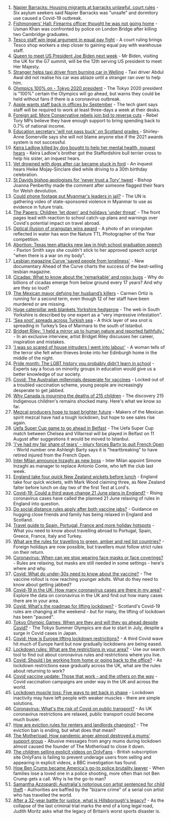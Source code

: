 1. [Napier Barracks: Housing migrants at barracks unlawful, court rules](https://www.bbc.co.uk/news/uk-england-kent-57335499) - Six asylum seekers said Napier Barracks was "unsafe" and dormitory use caused a Covid-19 outbreak.
2. [Fishmongers' Hall: Firearms officer thought he was not going home](https://www.bbc.co.uk/news/uk-england-london-57322808) - Usman Khan was confronted by police on London Bridge after killing two Cambridge graduates.
3. [Tesco staff win legal argument in equal pay fight](https://www.bbc.co.uk/news/business-57343892) - A court ruling brings Tesco shop workers a step closer to gaining equal pay with warehouse staff.
4. [Queen to meet US President Joe Biden next week](https://www.bbc.co.uk/news/uk-57345764) - Mr Biden, visiting the UK for the G7 summit, will be the 12th serving US president to meet Her Majesty.
5. [Stranger helps taxi driver from burning car in Welling](https://www.bbc.co.uk/news/uk-england-london-57342160) - Taxi driver Abdul Awal did not realise his car was ablaze until a stranger ran over to help him.
6. [Olympics 100% on - Tokyo 2020 president](https://www.bbc.co.uk/sport/olympics/57329388) - The Tokyo 2020 president is "100%" certain the Olympics will go ahead, but warns they could be held without fans if there is a coronavirus outbreak.
7. [Apple wants staff back in offices by September](https://www.bbc.co.uk/news/technology-57342768) - The tech giant says staff will be required to work at least three-days a week at their desks.
8. [Foreign aid: More Conservative rebels join bid to reverse cuts](https://www.bbc.co.uk/news/uk-57338465) - Rebel Tory MPs believe they have enough support to bring spending back to 0.7% of national income.
9. [Education secretary 'will not pass buck' on Scotland grades ](https://www.bbc.co.uk/news/uk-scotland-scotland-politics-57342388) - Shirley-Anne Somerville says she will not blame anyone else if the 2021 awards system is not successful.
10. [Keira Ladlow killed by dog bought to help her mental health, inquest hears](https://www.bbc.co.uk/news/uk-england-birmingham-57333128) - Keira Ladlow's brother got the Staffordshire bull terrier cross to help his sister, an inquest hears.
11. [Vet drowned with dogs after car became stuck in ford](https://www.bbc.co.uk/news/uk-england-derbyshire-57335740) - An inquest hears Heike Mojay-Sinclare died while driving to a 30th birthday celebration.
12. [St Davids bishop apologises for 'never trust a Tory' tweet](https://www.bbc.co.uk/news/uk-wales-57343782) - Bishop Joanna Penberthy made the comment after someone flagged their fears for Welsh devolution.
13. [Could phone footage put Myanmar's leaders in jail?](https://www.bbc.co.uk/news/world-asia-57332985) - The UN is gathering video of state-sponsored violence in Myanmar to use as evidence in future trials.
14. [The Papers: Children 'let down' and holidays 'under threat'](https://www.bbc.co.uk/news/blogs-the-papers-57338815) - The front pages lead with reaction to school catch-up plans and warnings over Covid's potential impact on travel abroad.
15. [Optical illusion of orangutan wins award](https://www.bbc.co.uk/news/in-pictures-57335458) - A photo of an orangutan reflected in water has won the Nature TTL Photographer of the Year competition.
16. [Abortion: Texas teen attacks new law in high school graduation speech](https://www.bbc.co.uk/news/newsbeat-57343832) - Paxton Smith says she couldn't stick to her approved speech script "when there is a war on my body".
17. [Lesbian magazine Curve 'saved people from loneliness'](https://www.bbc.co.uk/news/entertainment-arts-57332101) - New documentary Ahead of the Curve charts the success of the best-selling lesbian magazine.
18. [Cicadas: What to know about the 'remarkable' and noisy bugs](https://www.bbc.co.uk/news/world-us-canada-57335800) - Why do billions of cicadas emerge from below ground every 17 years? And why are they so loud?
19. [The Mexican mayor defying her husband’s killers](https://www.bbc.co.uk/news/world-latin-america-57336254) - Carmen Ortiz is running for a second term, even though 12 of her staff have been murdered or are missing.
20. [Huge caterpillar web blankets Yorkshire hedgerow](https://www.bbc.co.uk/news/uk-england-south-yorkshire-57331703) - The web in South Yorkshire is described by one expert as a "very impressive infestation".
21. ['Sea snot' spreads across Turkish sea](https://www.bbc.co.uk/news/science-environment-57336252) - A thick layer of sea snot is spreading in Turkey’s Sea of Marmara to the south of Istanbul.
22. [Bridget Riley: 'I held a mirror up to human nature and reported faithfully.'](https://www.bbc.co.uk/news/entertainment-arts-57332625) - In an exclusive interview, artist Bridget Riley discusses her career, inspiration and mistakes.
23. ['I was so scared of house intruders I went into labour'](https://www.bbc.co.uk/news/uk-scotland-edinburgh-east-fife-57316466) - A woman tells of the terror she felt when thieves broke into her Edinburgh home in the middle of the night.
24. [Pride month: The LGBT history you probably didn't learn in school](https://www.bbc.co.uk/news/newsbeat-57176199) - Experts say a focus on minority groups in education would give us a better knowledge of our society.
25. [Covid: The Australian millennials desperate for vaccines](https://www.bbc.co.uk/news/world-australia-57325514) - Locked out of a troubled vaccination scheme, young people are increasingly desperate to get jabbed.
26. [Why Canada is mourning the deaths of 215 children](https://www.bbc.co.uk/news/world-us-canada-57325653) - The discovery 215 Indigenous children's remains shocked many. Here's what we know so far.
27. [Mezcal producers hope to toast brighter future](https://www.bbc.co.uk/news/business-57231020) - Makers of the Mexican spirit mezcal have had a tough lockdown, but hope to see sales rise again.
28. [Uefa Super Cup game to go ahead in Belfast](https://www.bbc.co.uk/sport/football/57342317) - The Uefa Super Cup match between Chelsea and Villarreal will be played in Belfast on 11 August after suggestions it would be moved to Istanbul.
29. ['I've had my fair share of tears' - injury forces Barty to quit French Open](https://www.bbc.co.uk/sport/tennis/57344296) - World number one Ashleigh Barty says it is "heartbreaking" to have retired injured from the French Open.
30. [Inter Milan announce Inzaghi as new boss](https://www.bbc.co.uk/sport/football/57344105) - Inter Milan appoint Simone Inzaghi as manager to replace Antonio Conte, who left the club last week.
31. [England take four quick New Zealand wickets before lunch](https://www.bbc.co.uk/sport/av/cricket/57347041) - England take four quick wickets, with Mark Wood claiming three, as New Zealand falter before lunch on day two of the first Test at Lord's.
32. [Covid-19: Could a third wave change 21 June plans in England?](https://www.bbc.co.uk/news/health-57328469) - Rising coronavirus cases have called the planned 21 June relaxing of rules in England into question.
33. [Do social distance rules apply after both vaccine jabs?](https://www.bbc.co.uk/news/uk-51506729) - Guidance on hugging close friends and family has being relaxed in England and Scotland.
34. [Travel guide to Spain, Portugal, France and more holiday hotspots](https://www.bbc.co.uk/news/explainers-56997931) - What you need to know about travelling abroad to Portugal, Spain, Greece, France, Italy and Turkey.
35. [What are the rules for travelling to green, amber and red list countries?](https://www.bbc.co.uk/news/explainers-52544307) - Foreign holidays are now possible, but travellers must follow strict rules on their return.
36. [Coronavirus: When can we stop wearing face masks or face coverings?](https://www.bbc.co.uk/news/health-51205344) - Rules are relaxing, but masks are still needed in some settings - here's where and why.
37. [Covid: What do under-30s need to know about the vaccine?](https://www.bbc.co.uk/news/health-57273875) - The vaccine rollout is now reaching younger adults. What do they need to know about getting jabbed?
38. [Covid-19 in the UK: How many coronavirus cases are there in my area?](https://www.bbc.co.uk/news/uk-51768274) - Explore the data on coronavirus in the UK and find out how many cases there are in your area.
39. [Covid: What's the roadmap for lifting lockdown?](https://www.bbc.co.uk/news/explainers-52530518) - Scotland's Covid-19 rules are changing at the weekend - but for many, the lifting of lockdown has been "paused".
40. [Tokyo Olympic Games: When are they and will they go ahead despite Covid?](https://www.bbc.co.uk/news/world-asia-57240044) - The Tokyo Summer Olympics are due to start in July, despite a surge in Covid cases in Japan.
41. [Covid: How is Europe lifting lockdown restrictions?](https://www.bbc.co.uk/news/explainers-53640249) - A third Covid wave hit much of Europe hard but now gradually lockdowns are being eased.
42. [Lockdown rules: What are the restrictions in your area?](https://www.bbc.co.uk/news/uk-54373904) - Use our search tool to find out about coronavirus rules and restrictions where you live.
43. [Covid: Should I be working from home or going back to the office?](https://www.bbc.co.uk/news/business-52567567) - As lockdown restrictions ease gradually across the UK, what are the rules about returning to work?
44. [Covid vaccine update: Those that work - and the others on the way](https://www.bbc.co.uk/news/health-51665497) - Covid vaccination campaigns are under way in the UK and across the world.
45. [Lockdown muscle loss: Five ways to get back in shape](https://www.bbc.co.uk/news/uk-56887390) - Lockdown inactivity may have left people with weaker muscles - there are simple solutions.
46. [Coronavirus: What's the risk of Covid on public transport?](https://www.bbc.co.uk/news/health-51736185) - As UK coronavirus restrictions are relaxed, public transport could become much busier.
47. [How are eviction rules for renters and landlords changing?](https://www.bbc.co.uk/news/explainers-53860154) - The eviction ban is ending, but what does that mean?
48. [The Motherload: How pandemic anger almost destroyed a mums' support group](https://www.bbc.co.uk/news/stories-57285368) - Abusive messages from angry mums during lockdown almost caused the founder of The Motherload to close it down.
49. [The children selling explicit videos on OnlyFans](https://www.bbc.co.uk/news/uk-57255983) - British subscription site OnlyFans is failing to prevent underage users from selling and appearing in explicit videos, a BBC investigation has found.
50. [How Ben Crump became America's go-to police brutality lawyer](https://www.bbc.co.uk/news/world-us-canada-57038162) - When families lose a loved one in a police shooting, more often than not Ben Crump gets a call. Why is he the go-to man?
51. [Samantha Azzopardi: Australia's notorious con artist sentenced for child theft](https://www.bbc.co.uk/news/world-australia-57284621) - Authorities are baffled by the "bizarre crime" of a serial con artist who has travelled the world.
52. [After a 32-year battle for justice, what is Hillsborough's legacy?](https://www.bbc.co.uk/news/uk-57281398) - As the collapse of the last criminal trial marks the end of a long legal road, Judith Moritz asks what the legacy of Britain’s worst sports disaster is.
